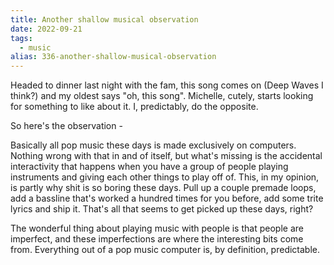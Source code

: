 ```yaml
---
title: Another shallow musical observation
date: 2022-09-21
tags: 
  - music
alias: 336-another-shallow-musical-observation
---
```


Headed to dinner last night with the fam, this song comes on (Deep Waves I think?) and my oldest says "oh, this song". Michelle, cutely, starts looking for something to like about it. I, predictably, do the opposite.

So here's the observation - 

Basically all pop music these days is made exclusively on computers. Nothing wrong with that in and of itself, but what's missing is the accidental interactivity that happens when you have a group of people playing instruments and giving each other things to play off of. This, in my opinion, is partly why shit is so boring these days. Pull up a couple premade loops, add a bassline that's worked a hundred times for you before, add some trite lyrics and ship it. That's all that seems to get picked up these days, right?

The wonderful thing about playing music with people is that people are imperfect, and these imperfections are where the interesting bits come from. Everything out of a pop music computer is, by definition, predictable. 